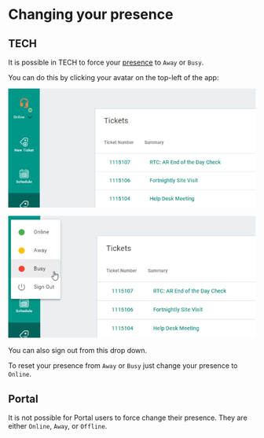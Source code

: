 # Changing your presence

## TECH
It is possible in TECH to force your [presence](../../glossary/p/presence.md) to `Away` or `Busy`.

You can do this by clicking your avatar on the top-left of the app:

![Change presence](./img/change_presence_1.png)

![Change presence dropdown](./img/change_presence_2.png)

You can also sign out from this drop down.

To reset your presence from `Away` or `Busy` just change your presence to `Online`.

## Portal

It is not possible for Portal users to force change their presence. They are either `Online`, `Away`, or `Offline`.